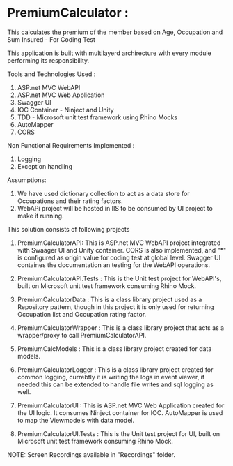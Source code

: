 # PremiumCalculator : 
This calculates the premium of the member based on Age, Occupation and Sum Insured - For Coding Test

This application is built with multilayerd archirecture with every module performing its responsibility. 

Tools and Technologies Used :
1) ASP.net MVC WebAPI
2) ASP.net MVC Web Application
3) Swagger UI
4) IOC Container - Ninject and Unity
5) TDD - Microsoft unit test framework using Rhino Mocks
5) AutoMapper
6) CORS


Non Functional Requirements Implemented :
1) Logging
2) Exception handling

Assumptions:
1) We have used dictionary collection to act as a data store for Occupations and their rating factors.
2) WebAPi project will be hosted in IIS to be consumed by UI project to make it running.



This solution consists of following projects

1) PremiumCalculatorAPI:
    This is ASP.net MVC WebAPI project integrated with Swaager UI and Unity container. CORS is also implemented, and "*" is configured as origin value for coding test at global level. Swagger UI containes the documentation an testing for the WebAPI operations. 
    
2) PremiumCalculatorAPI.Tests : 
    This is the Unit test project for WebAPI's, built on Microsoft unit test framework consuming Rhino Mock.
    
3) PremiumCalculatorData : 
    This is a class library project used as a Repository pattern, though in this project it is only used for returning Occupation list and Occupation rating factor.
    
4) PremiumCalculatorWrapper :
    This is a class library project that acts as a wrapper/proxy to call PremiumCalculatorAPI.
    
5) PremiumCalcModels :
    This is a class library project created for data models.
    
6) PremiumCalculatorLogger :
    This is a class library project created for common logging, currebtly it is writing the logs in event viewer, if needed this can be extended to handle file writes and sql        logging as well.
    
6) PremiumCalculatorUI :
    This is ASP.net MVC Web Application created for the UI logic. It consumes Ninject container for IOC. AutoMapper is used to map the Viewmodels with data model.
    
7) PremiumCalculatorUI.Tests :
    This is the Unit test project for UI, built on Microsoft unit test framework consuming Rhino Mock.


NOTE:
Screen Recordings available in "Recordings" folder.
